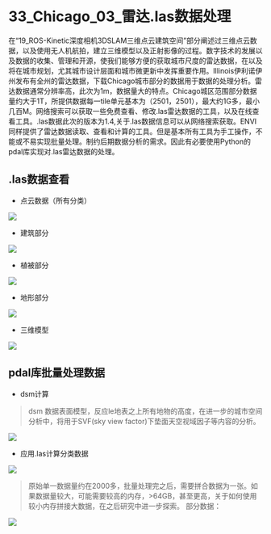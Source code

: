 # 33_Chicago_03_雷达.las数据处理
在“19_ROS-Kinetic深度相机3DSLAM三维点云建筑空间”部分阐述过三维点云数据，以及使用无人机航拍，建立三维模型以及正射影像的过程。数字技术的发展以及数据的收集、管理和开源，使我们能够方便的获取城市尺度的雷达数据，在以及将在城市规划，尤其城市设计层面和城市微更新中发挥重要作用。Illinois伊利诺伊州发布有全州的雷达数据，下载Chicago城市部分的数据用于数据的处理分析。雷达数据通常分辨率高，此次为1m，数据量大的特点。Chicago城区范围部分数据量约大于1T，所提供数据每一tile单元基本为（2501，2501），最大约1G多，最小几百M。网络搜索可以获取一些免费查看、修改.las雷达数据的工具，以及在线查看工具。.las数据此次的版本为1.4,关于.las数据信息可以从网络搜索获取。ENVI同样提供了雷达数据读取、查看和计算的工具。但是基本所有工具为手工操作，不能或不易实现批量处理。制约后期数据分析的需求。因此有必要使用Python的pdal库实现对.las雷达数据的处理。

## .las数据查看
* 点云数据（所有分类）

![](https://github.com/richieBao/python-urbanPlanning/blob/master/images/33_01.jpg)

* 建筑部分

![](https://github.com/richieBao/python-urbanPlanning/blob/master/images/32_02.jpg)

* 植被部分

![](https://github.com/richieBao/python-urbanPlanning/blob/master/images/32_03.jpg)

* 地形部分

![](https://github.com/richieBao/python-urbanPlanning/blob/master/images/32_04.jpg)

* 三维模型

![](https://github.com/richieBao/python-urbanPlanning/blob/master/images/32_05.jpg)

## pdal库批量处理数据
* dsm计算
> dsm 数据表面模型，反应le地表之上所有地物的高度，在进一步的城市空间分析中，将用于SVF(sky view factor)下垫面天空视域因子等内容的分析。

![](https://github.com/richieBao/python-urbanPlanning/blob/master/images/32_06.jpg)

* 应用.las计算分类数据

![](https://github.com/richieBao/python-urbanPlanning/blob/master/images/32_07.jpg)

> 原始单一数据量约在2000多，批量处理完之后，需要拼合数据为一张。如果数据量较大，可能需要较高的内存，>64GB，甚至更高，关于如何使用较小内存拼接大数据，在之后研究中进一步探索。
部分数据：

![](https://github.com/richieBao/python-urbanPlanning/blob/master/images/32_08.jpg)
